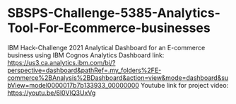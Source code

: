 # SBSPS-Challenge-5385-Analytics-Tool-For-Ecommerce-businesses
IBM Hack-Challenge 2021
Analytical Dashboard for an E-commerce business using IBM Cognos Analytics
Dashboard link: https://us3.ca.analytics.ibm.com/bi/?perspective=dashboard&pathRef=.my_folders%2FE-commerce%2BAnalysis%2BDashboard&action=view&mode=dashboard&subView=model0000017b7b133933_00000000
Youtube link for project video: https://youtu.be/6l0VIQ3UxVg
